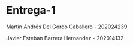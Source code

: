 # Entrega-1
Martín Andrés Del Gordo Caballero - 202024239

Javier Esteban Barrera Hernandez - 202014132
